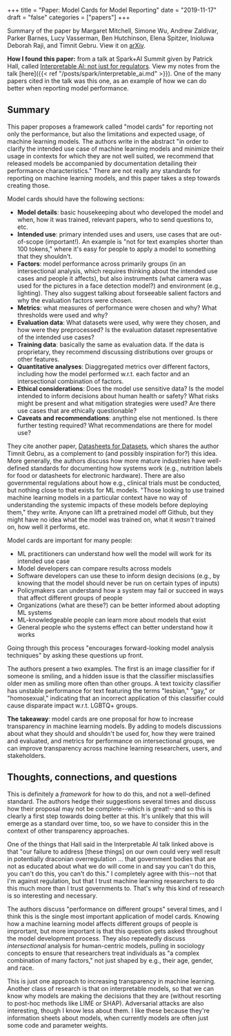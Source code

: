 +++
title = "Paper: Model Cards for Model Reporting"
date = "2019-11-17"
draft = "false"
categories = ["papers"]
+++

Summary of the paper by Margaret Mitchell, Simone Wu, Andrew Zaldivar, Parker Barnes, Lucy Vasserman, Ben Hutchinson, Elena Spitzer, Inioluwa Deborah Raji, and Timnit Gebru. View it on [arXiv](https://arxiv.org/abs/1810.03993).

<!--more-->

**How I found this paper:** from a talk at Spark+AI Summit given by Patrick Hall, called [Interpretable AI: not just for regulators](https://databricks.com/session/interpretable-ai-not-just-for-regulators). View my notes from the talk [here]({{< ref "/posts/spark/interpretable_ai.md" >}}). One of the many papers cited in the talk was this one, as an example of how we can do better when reporting model performance.

## Summary
This paper proposes a framework called "model cards" for reporting not only the performance, but also the limitations and expected usage, of machine learning models. The authors write in the abstract "in order to clarify the intended use case of machine learning models and minimize their usage in contexts for which they are not well suited, we recommend that released models be accompanied by documentation detailing their performance characteristics." There are not really any standards for reporting on machine learning models, and this paper takes a step towards creating those.

Model cards should have the following sections:

 * **Model details**: basic housekeeping about who developed the model and when, how it was trained, relevant papers, who to send questions to, etc.
 * **Intended use**: primary intended uses and users, use cases that are out-of-scope (important!). An example is "not for text examples shorter than 100 tokens," where it's easy for people to apply a model to something that they shouldn't.
 * **Factors**: model performance across primarily groups (in an intersectional analysis, which requires thinking about the intended use cases and people it affects), but also instruments (what camera was used for the pictures in a face detection model?) and environment (e.g., lighting). They also suggest talking about forseeable salient factors and why the evaluation factors were chosen.
 * **Metrics**: what measures of performance were chosen and why? What thresholds were used and why?
 * **Evaluation data**: What datasets were used, why were they chosen, and how were they preprocessed? Is the evaluation dataset representative of the intended use cases?
 * **Training data**: basically the same as evaluation data. If the data is proprietary, they recommend discussing distributions over groups or other features.
 * **Quantitative analyses**: Diaggregated metrics over different factors, including how the model performed w.r.t. each factor and an intersectional combination of factors.
 * **Ethical considerations**: Does the model use sensitive data? Is the model intended to inform decisions about human health or safety? What risks might be present and what mitigation strategies were used? Are there use cases that are ethically questionable?
 * **Caveats and recommendations**: anything else not mentioned. Is there further testing required? What recommendations are there for model use?

They cite another paper, [Datasheets for Datasets](https://arxiv.org/abs/1803.09010?context=cs), which shares the author Timnit Gebru, as a complement to (and possibly inspiration for?) this idea. More generally, the authors discuss how more mature industries have well-defined standards for documenting how systems work (e.g., nutrition labels for food or datasheets for electronic hardware). There are also governmental regulations about how e.g., clinical trials must be conducted, but nothing close to that exists for ML models. "Those looking to use trained machine learning models in a particular context have no way of understanding the systemic impacts of these models before deploying them," they write. Anyone can lift a pretrained model off Github, but they might have no idea what the model was trained on, what it *wasn't* trained on, how well it performs, etc.

Model cards are important for many people:

 * ML practitioners can understand how well the model will work for its intended use case
 * Model developers can compare results across models
 * Software developers can use these to inform design decisions (e.g., by knowing that the model should never be run on certain types of inputs)
 * Policymakers can understand how a system may fail or succeed in ways that affect different groups of people
 * Organizations (what are these?) can be better informed about adopting ML systems
 * ML-knowledgeable people can learn more about models that exist
 * General people who the systems effect can better understand how it works

Going through this process "encourages forward-looking model analysis techniques" by asking these questions up front.

The authors present a two examples. The first is an image classifier for if someone is smiling, and a hidden issue is that the classifier misclassifies older men as smiling more often than other groups. A text toxicity classifier has unstable performance for text featuring the terms "lesbian," "gay," or "homosexual," indicating that an incorrect application of this classifier could cause disparate impact w.r.t. LGBTQ+ groups.

**The takeaway**: model cards are one proposal for how to increase transparency in machine learning models. By adding to models discussions about what they should and shouldn't be used for, how they were trained and evaluated, and metrics for performance on intersectional groups, we can improve transparency across machine learning researchers, users, and stakeholders.

## Thoughts, connections, and questions
This is definitely a *framework* for how to do this, and not a well-defined standard. The authors hedge their suggestions several times and discuss how their proposal may not be complete--which is great!--and so this is clearly a first step towards doing better at this. It's unlikely that this will emerge as a standard over time, too, so we have to consider this in the context of other transparency approaches.

One of the things that Hall said in the Interpretable AI talk linked above is that "our failure to address [these things] on our own could very well result in potentially draconian overregulation ... that government bodies that are not as educated about what we do will come in and say you can't do this, you can't do this, you can't do this." I completely agree with this--not that I'm against regulation, but that I trust machine learning researchers to do this much more than I trust governments to. That's why this kind of research is so interesting and necessary.

The authors discuss "performance on different groups" several times, and I think this is the single most important application of model cards. Knowing how a machine learning model affects different groups of people is imprortant, but more important is that this question gets asked throughout the model development process. They also repeatedly discuss *intersectional* analysis for human-centric models, pulling in sociology concepts to ensure that researchers treat individuals as "a complex combination of many factors," not just shaped by e.g., their age, gender, and race.

This is just one approach to increasing transparency in machine learning. Another class of research is that on interpretable models, so that we can know why models are making the decisions that they are (without resorting to post-hoc methods like LIME or SHAP). Adversarial attacks are also interesting, though I know less about them. I like these because they're information sheets about models, when currently models are often just some code and parameter weights.
